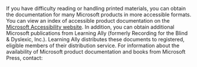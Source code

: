 If you have difficulty reading or handling printed materials, you can obtain the documentation for many Microsoft products in more accessible formats. You can view an index of accessible product documentation on the [Microsoft Accessibility website](http://go.microsoft.com/fwlink/?LinkId=8431). In addition, you can obtain additional Microsoft publications from Learning Ally (formerly Recording for the Blind &amp; Dyslexic, Inc.). Learning Ally distributes these documents to registered, eligible members of their distribution service. For information about the availability of Microsoft product documentation and books from Microsoft Press, contact: